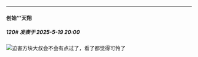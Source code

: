 ﻿
*****

####  创始’’’天翔  
##### 120#       发表于 2025-5-19 20:00

<img src="https://static.stage1st.com/image/smiley/face2017/067.png" referrerpolicy="no-referrer">迫害方块大叔会不会有点过了，看了都觉得可怜了

